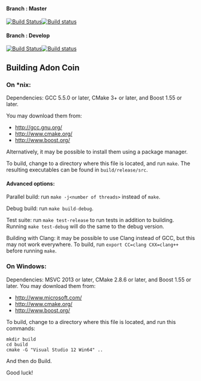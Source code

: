 
#### Branch  : Master
[![Build Status](https://travis-ci.org/adon-net/adon-core.svg?branch=master)](https://travis-ci.org/adon-net/adon-core)[![Build status](https://ci.appveyor.com/api/projects/status/3n24e2ram3wigsr4/branch/master?svg=true)](https://ci.appveyor.com/project/adon-net/adon-core/branch/master)

#### Branch  : Develop 
[![Build Status](https://travis-ci.org/adon-net/adon-core.svg?branch=develop)](https://travis-ci.org/adon-net/adon-core)[![Build status](https://ci.appveyor.com/api/projects/status/3n24e2ram3wigsr4/branch/develop?svg=true)](https://ci.appveyor.com/project/adon-net/adon-core/branch/develo)


## Building Adon Coin

### On *nix:

Dependencies: GCC 5.5.0 or later, CMake 3+ or later, and Boost 1.55 or later.

You may download them from:

- http://gcc.gnu.org/
- http://www.cmake.org/
- http://www.boost.org/

Alternatively, it may be possible to install them using a package manager.

To build, change to a directory where this file is located, and run `make`. The resulting executables can be found in `build/release/src`.

#### Advanced options:

Parallel build: run `make -j<number of threads>` instead of `make`.

Debug build: run `make build-debug`.

Test suite: run `make test-release` to run tests in addition to building. Running `make test-debug` will do the same to the debug version.

Building with Clang: it may be possible to use Clang instead of GCC, but this may not work everywhere. To build, run `export CC=clang CXX=clang++` before running `make`.

### On Windows:
Dependencies: MSVC 2013 or later, CMake 2.8.6 or later, and Boost 1.55 or later. You may download them from:

- http://www.microsoft.com/
- http://www.cmake.org/
- http://www.boost.org/

To build, change to a directory where this file is located, and run this commands:
```
mkdir build
cd build
cmake -G "Visual Studio 12 Win64" ..
```


And then do Build.

Good luck!
